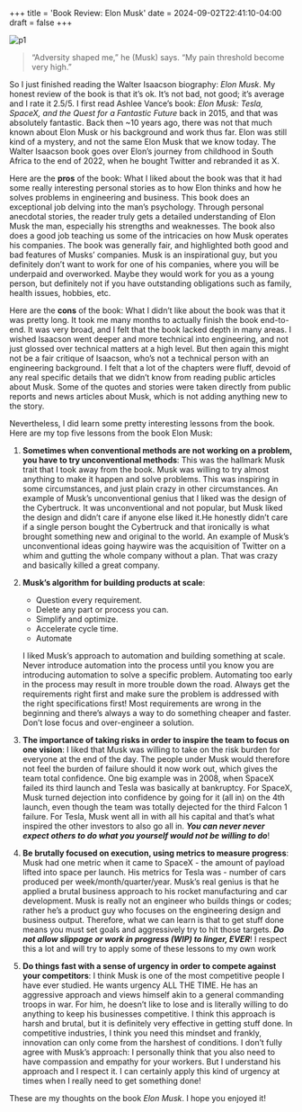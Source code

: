 +++
title = 'Book Review: Elon Musk'
date = 2024-09-02T22:41:10-04:00
draft = false
+++

![p1](/blog/20240902_BR_Elon_Musk/cover.png)

> “Adversity shaped me,” he (Musk) says. “My pain threshold become very high.”

So I just finished reading the Walter Isaacson biography: _Elon Musk_. My honest review of the book is that it’s ok. It’s not bad, not good; it’s average and I rate it 2.5/5. I first read Ashlee Vance’s book: _Elon Musk: Tesla, SpaceX, and the Quest for a Fantastic Future_ back in 2015, and that was absolutely fantastic. Back then ~10 years ago, there was not that much known about Elon Musk or his background and work thus far. Elon was still kind of a mystery, and not the same Elon Musk that we know today. The Walter Isaacson book goes over Elon’s journey from childhood in South Africa to the end of 2022, when he bought Twitter and rebranded it as X. 

Here are the **pros** of the book: What I liked about the book was that it had some really interesting personal stories as to how Elon thinks and how he solves problems in engineering and business. This book does an exceptional job delving into the man’s psychology. Through personal anecdotal stories, the reader truly gets a detailed understanding of Elon Musk the man, especially his strengths and weaknesses. The book also does a good job teaching us some of the intricacies on how Musk operates his companies. The book was generally fair, and highlighted both good and bad features of Musks’ companies. Musk is an inspirational guy, but you definitely don’t want to work for one of his companies, where you will be underpaid and overworked. Maybe they would work for you as a young person, but definitely not if you have outstanding obligations such as family, health issues, hobbies, etc.

Here are the **cons** of the book: What I didn’t like about the book was that it was pretty long. It took me many months to actually finish the book end-to-end. It was very broad, and I felt that the book lacked depth in many areas. I wished Isaacson went deeper and more technical into engineering, and not just glossed over technical matters at a high level. But then again this might not be a fair critique of Isaacson, who’s not a technical person with an engineering background. I felt that a lot of the chapters were fluff, devoid of any real specific details that we didn’t know from reading public articles about Musk. Some of the quotes and stories were taken directly from public reports and news articles about Musk, which is not adding anything new to the story.

Nevertheless, I did learn some pretty interesting lessons from the book. Here are my top five lessons from the book Elon Musk:
1. **Sometimes when conventional methods are not working on a problem, you have to try unconventional methods**: This was the hallmark Musk trait that I took away from the book. Musk was willing to try almost anything to make it happen and solve problems. This was inspiring in some circumstances, and just plain crazy in other circumstances. An example of Musk’s unconventional genius that I liked was the design of the Cybertruck. It was unconventional and not popular, but Musk liked the design and didn’t care if anyone else liked it.He honestly didn’t care if a single person bought the Cybertruck and that ironically is what brought something new and original to the world. An example of Musk’s unconventional ideas going haywire was the acquisition of Twitter on a whim and gutting the whole company without a plan. That was crazy and basically killed a great company. 
2. **Musk’s algorithm for building products at scale**: 
    * Question every requirement. 
    * Delete any part or process you can. 
    * Simplify and optimize. 
    * Accelerate cycle time. 
    * Automate

    I liked Musk’s approach to automation and building something at scale. Never introduce automation into the process until you know you are introducing automation to solve a specific problem. Automating too early in the process may result in more trouble down the road. Always get the requirements right first and make sure the problem is addressed with the right specifications first! Most requirements are wrong in the beginning and there’s always a way to do something cheaper and faster. Don’t lose focus and over-engineer a solution. 

3. **The importance of taking risks in order to inspire the team to focus on one vision**: I liked that Musk was willing to take on the risk burden for everyone at the end of the day. The people under Musk would therefore not feel the burden of failure should it now work out, which gives the team total confidence. One big example was in 2008, when SpaceX failed its third launch and Tesla was basically at bankruptcy. For SpaceX, Musk turned dejection into confidence by going for it (all in) on the 4th launch,  even though the team was totally dejected for the third Falcon 1 failure. For Tesla, Musk went all in with all his capital and that’s what inspired the other investors to also go all in. **_You can never never expect others to do what you yourself would not be willing to do_**!
4. **Be brutally focused on execution, using metrics to measure progress**: Musk had one metric when it came to SpaceX - the amount of payload lifted into space per launch. His metrics for Tesla was - number of cars produced per week/month/quarter/year. Musk’s real genius is that he applied a brutal business approach to his rocket manufacturing and car development. Musk is really not an engineer who builds things or codes; rather he’s a product guy who focuses on the engineering design and business output. Therefore, what we can learn is that to get stuff done means you must set goals and aggressively try to hit those targets. **_Do not allow slippage or work in progress (WIP) to linger, EVER_**! I respect this a lot and will try to apply some of these lessons to my own work
5. **Do things fast with a sense of urgency in order to compete against your competitors**: I think Musk is one of the most competitive people I have ever studied. He wants urgency ALL THE TIME.  He has an aggressive approach and views himself akin to a general commanding troops in war. For him, he doesn’t like to lose and is literally willing to do anything to keep his businesses competitive. I think this approach is harsh and brutal, but it is definitely very effective in getting stuff done. In competitive industries, I think you need this mindset and frankly, innovation can only come from the harshest of conditions. I don’t fully agree with Musk’s approach: I personally think that you also need to have compassion and empathy for your workers. But I understand his approach and I respect it. I can certainly apply this kind of urgency at times when I really need to get something done!

These are my thoughts on the book _Elon Musk_. I hope you enjoyed it!